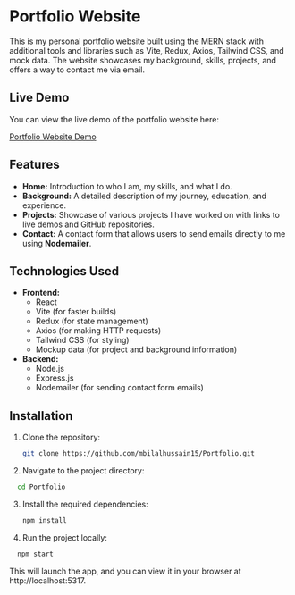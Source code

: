 # Portfolio Website

This is my personal portfolio website built using the MERN stack with additional tools and libraries such as Vite, Redux, Axios, Tailwind CSS, and mock data. The website showcases my background, skills, projects, and offers a way to contact me via email.
## Live Demo
You can view the live demo of the portfolio website here:

[Portfolio Website Demo](https://mbilalhussain15.github.io/Portfolio/)

## Features
- **Home:** Introduction to who I am, my skills, and what I do.
- **Background:** A detailed description of my journey, education, and experience.
- **Projects:** Showcase of various projects I have worked on with links to live demos and GitHub repositories.
- **Contact:** A contact form that allows users to send emails directly to me using **Nodemailer**.

## Technologies Used
- **Frontend:**
  - React
  - Vite (for faster builds)
  - Redux (for state management)
  - Axios (for making HTTP requests)
  - Tailwind CSS (for styling)
  - Mockup data (for project and background information)
- **Backend:**
  - Node.js
  - Express.js
  - Nodemailer (for sending contact form emails)

## Installation

1. Clone the repository:
   ```bash
   git clone https://github.com/mbilalhussain15/Portfolio.git
    ```
2. Navigate to the project directory:
 ```bash
   cd Portfolio
 ```
3. Install the required dependencies:
    ```bash
   npm install
   ```
4. Run the project locally:
  ```bash
    npm start
   ```

This will launch the app, and you can view it in your browser at http://localhost:5317.


